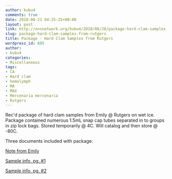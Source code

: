 ```yaml
---
author: kubu4
comments: true
date: 2010-08-21 04:25:25+00:00
layout: post
link: http://onsnetwork.org/kubu4/2010/08/20/package-hard-clam-samples-from-rutgers/
slug: package-hard-clam-samples-from-rutgers
title: Package - Hard Clam Samples from Rutgers
wordpress_id: 605
author:
- kubu4
categories:
- Miscellaneous
tags:
- CA
- Hard clam
- hemolymph
- MA
- MAX
- Mercenaria mercenaria
- Rutgers
---
```


Rec'd package of hard clam samples from Emily @ Rutgers on wet ice. Package contained numerous 1.5mL snap cap tubes separated in to groups in zip lock bags. Stored temporarily @ 4C. Will catalog and then store @ -80C.

Three documents included with package:

[Note from Emily](http://eagle.fish.washington.edu/Arabidopsis/20100820-01.jpg)

[Sample info, pg. #1](http://eagle.fish.washington.edu/Arabidopsis/20100820-02.jpg)

[Sample info, pg. #2](http://eagle.fish.washington.edu/Arabidopsis/20100820-03.jpg)
